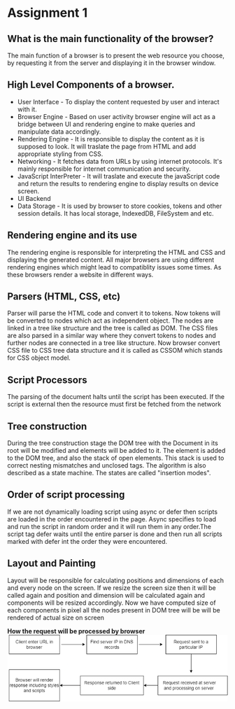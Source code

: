 # Assignment 1

 ## What is the main functionality of the browser?
 The main function of a browser is to present the web resource you choose, by requesting it from the server and displaying it in the browser window. 
 ## High Level Components of a browser.
 - User Interface - To display the content requested by user and interact with it.
 - Browser Engine - Based on user activity browser engine will act as a bridge between UI and rendering engine to make queries and manipulate data accordingly.
 - Rendering Engine - It is responsible to display the content as it is supposed to look. It will traslate the page from HTML and add appropriate styling from CSS.
 - Networking - It fetches data from URLs by using internet protocols. It's mainly responsible for internet communication and security.
 - JavaScript InterPreter - It will traslate and execute the javaScript code and return the results to rendering engine to display results on device screen.
 - UI Backend
 - Data Storage - It is used by browser to store cookies, tokens and other session details. It has local storage, IndexedDB, FileSystem and etc.
 ## Rendering engine and its use
 The rendering engine is responsible for interpreting the HTML and CSS and displaying the generated content. All major browsers are using different rendering engines which might lead to compatiblity issues some times. As these browsers render a website in different ways.
 ## Parsers (HTML, CSS, etc)
 Parser will parse the HTML code and convert it to tokens. Now tokens will be converted to nodes which act as independent object. The nodes are linked in a tree like structure and the tree is called as DOM.
 The CSS files are also parsed in a similar way where they convert tokens to nodes and further nodes are connected in a tree like structure. Now browser convert CSS file to CSS tree data structure and it is called as CSSOM which stands for CSS object model.
 ## Script Processors
 The parsing of the document halts until the script has been executed. If the script is external then the resource must first be fetched from the network
 ## Tree construction
 During the tree construction stage the DOM tree with the Document in its root will be modified and elements will be added to it. The element is added to the DOM tree, and also the stack of open elements. This stack is used to correct nesting mismatches and unclosed tags. The algorithm is also described as a state machine. The states are called "insertion modes".
 ## Order of script processing
 If we are not dynamically loading script using async or defer then scripts are loaded in the order encountered in the page. Async specifies to load and run the script in random order and it will run them in any order.The script tag defer waits until the entire parser is done and then run all scripts marked with defer int the order they were encountered.
 ## Layout and Painting
 Layout will be responsible for calculating positions and dimensions of each and every node on the screen. If we resize the screen size then it will be called again and position and dimension will be calculated again and components will be resized accordingly. Now we have computed size of each components in pixel all the nodes present in DOM tree will be will be rendered of actual size on screen

 **How the request will be processed by browser**<br>
 ![Request Flow](./Browser%20flow.png)
